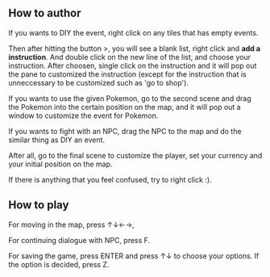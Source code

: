 ## How to author

If you wants to DIY the event, right click on any tiles that has empty events.

Then after hitting the button >, you will see a blank list, right click and **add a instruction**. And double click on the new line of the list, and choose your instruction. After choosen, single click on the instruction and it will pop out the pane to customized the instruction (except for the instruction that is unneccessary to be customized such as 'go to shop').

If you wants to use the given Pokemon, go to the second scene and drag the Pokemon into the certain position on the map, and it will pop out a window to customize the event for Pokemon.

If you wants to fight with an NPC, drag the NPC to the map and do the similar thing as DIY an event.

After all, go to the final scene to customize the player, set your currency and your initial position on the map.

If there is anything that you feel confused, try to right click :).

## How to play
For moving in the map, press ↑↓←→,

For continuing dialogue with NPC, press F.

For saving the game, press ENTER and press ↑↓ to choose your options. If the option is decided, press Z.